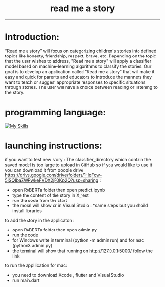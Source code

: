 
<h1 align="center">read me a story </h3>
<hr>



# Introduction:
  
“Read me a story” will focus on categorizing children's stories into defined topics like honesty, friendship, respect, brave, etc. Depending on the topic that the user wishes to address, "Read me a story" will apply a classifier model based on machine-learning algorithms to classify the stories. Our goal is to develop an application called “Read me a story” that will make it easy and quick for parents and educators to introduce the manners they want to teach or suggest appropriate responses to specific situations through stories. The user will have a choice between reading or listening to the story.


# programming language: 


[![My Skills](https://skillicons.dev/icons?i=vscode,html,python,dart)](https://skillicons.dev)

# launching instructions:

if you want to test new story :
The classifier_directory which contain the saved model is too large to upload in GitHub so if you would like to use it you can download it from google drive  https://drive.google.com/drive/folders/1-IqFcw-5lSQIbaZWPwkeFVDX2jF0Kp2Q?usp=sharing :

* open RoBERTa folder then open predict.ipynb 
* type the content of the story in X_test
* run the code from the start
* the moral will show 
or in  Visual Studio : 
*same steps but you shoild install libraries 


to add the story in the applicaton :
* open RoBERTa folder then open admin.py 
* run the code 
* for Windows write in terminal (python -m admin run) and for mac (python3 admin.py)
* the terminal will show that running on http://127.0.0.1:5000/ follow the link  

to run the appllication for mac: 
* you need to download Xcode , flutter and Visual Studio
* run main.dart 





